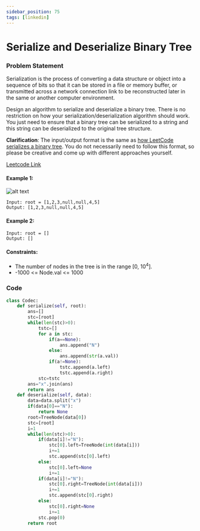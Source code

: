 ```yaml
---
sidebar_position: 75
tags: [linkedin]
---
```


# Serialize and Deserialize Binary Tree

### Problem Statement

Serialization is the process of converting a data structure or object into a sequence of bits so that it can be stored in a file or memory buffer, or transmitted across a network connection link to be reconstructed later in the same or another computer environment.

Design an algorithm to serialize and deserialize a binary tree. There is no restriction on how your serialization/deserialization algorithm should work. You just need to ensure that a binary tree can be serialized to a string and this string can be deserialized to the original tree structure.

**Clarification**: The input/output format is the same as [how LeetCode serializes a binary tree](https://support.leetcode.com/hc/en-us/articles/360011883654-What-does-1-null-2-3-mean-in-binary-tree-representation-). You do not necessarily need to follow this format, so please be creative and come up with different approaches yourself.

[Leetcode Link](https://leetcode.com/problems/serialize-and-deserialize-binary-tree/)

#### Example 1:

![alt text](https://leetcode.com/problems/serialize-and-deserialize-binary-tree/)

```
Input: root = [1,2,3,null,null,4,5]
Output: [1,2,3,null,null,4,5]
```

#### Example 2:

```
Input: root = []
Output: []
```

#### Constraints:

- The number of nodes in the tree is in the range [0, 10<sup>4</sup>].
- -1000 <= Node.val <= 1000

### Code

```python title="Python"
class Codec:
    def serialize(self, root):
        ans=[]
        stc=[root]
        while(len(stc)>0):
            tstc=[]
            for a in stc:
                if(a==None):
                    ans.append("N")
                else:
                    ans.append(str(a.val))
                if(a!=None):
                    tstc.append(a.left)
                    tstc.append(a.right)
            stc=tstc
        ans="x".join(ans)
        return ans
    def deserialize(self, data):
        data=data.split("x")
        if(data[0]=="N"):
            return None
        root=TreeNode(data[0])
        stc=[root]
        i=1
        while(len(stc)>0):
            if(data[i]!="N"):
                stc[0].left=TreeNode(int(data[i]))
                i+=1
                stc.append(stc[0].left)
            else:
                stc[0].left=None
                i+=1
            if(data[i]!="N"):
                stc[0].right=TreeNode(int(data[i]))
                i+=1
                stc.append(stc[0].right)
            else:
                stc[0].right=None
                i+=1
            stc.pop(0)
        return root
```
